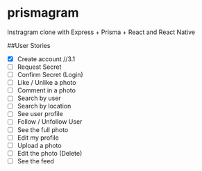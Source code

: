 # prismagram
Instragram clone with Express + Prisma +  React and React Native


##User Stories

- [x] Create account //3.1
- [ ] Request Secret
- [ ] Confirm Secret (Login)
- [ ] Like / Unlike a photo
- [ ] Comment in a photo
- [ ] Search by user
- [ ] Search by location
- [ ] See user profile
- [ ] Follow / Unfollow User
- [ ] See the full photo
- [ ] Edit my profile
- [ ] Upload a photo
- [ ] Edit the photo (Delete)
- [ ] See the feed
